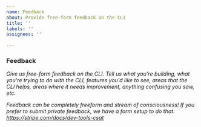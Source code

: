 ```yaml
---
name: Feedback
about: Provide free-form feedback on the CLI
title: ''
labels: ''
assignees: ''

---
```


### Feedback
_Give us free-form feedback on the CLI. Tell us what you're building, what you're trying to do with the CLI, features you'd like to see, areas that the CLI helps, areas where it needs improvement, anything confusing you saw, etc._

_Feedback can be completely freeform and stream of consciousness! If you prefer to submit private feedback, we have a form setup to do that: https://stripe.com/docs/dev-tools-csat_

